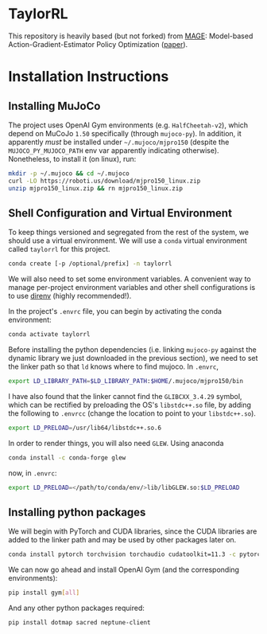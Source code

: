 # TaylorRL

This repository is heavily based (but not forked) from [MAGE](https://github.com/nnaisense/MAGE): Model-based Action-Gradient-Estimator Policy Optimization ([paper](https://arxiv.org/abs/2004.14309)).

# Installation Instructions

## Installing MuJoCo

The project uses OpenAI Gym environments (e.g. `HalfCheetah-v2`), which depend
on MuCoJo `1.50` specifically (through `mujoco-py`). In addition, it apparently
_must_ be installed under `~/.mujoco/mjpro150` (despite the
`MUJOCO_PY_MUJOCO_PATH` env var apparently indicating otherwise). Nonetheless,
to install it (on linux), run:

``` sh
mkdir -p ~/.mujoco && cd ~/.mujoco
curl -LO https://roboti.us/download/mjpro150_linux.zip
unzip mjpro150_linux.zip && rn mjpro150_linux.zip
```

## Shell Configuration and Virtual Environment

To keep things versioned and segregated from the rest of the system, we should
use a virtual environment. We will use a `conda` virtual environment called
`taylorrl` for this project.

``` sh
conda create [-p /optional/prefix] -n taylorrl
```

We will also need to set some environment variables. A convenient way to manage
per-project environment variables and other shell configurations is to use
[direnv](https://direnv.net/) (highly recommended!).

In the project's `.envrc` file, you can begin by activating the conda environment:

``` sh
conda activate taylorrl
```

Before installing the python dependencies (i.e. linking `mujoco-py` against the
dynamic library we just downloaded in the previous section), we need to set the
linker path so that `ld` knows where to find mujoco. In `.envrc`,


``` sh
export LD_LIBRARY_PATH=$LD_LIBRARY_PATH:$HOME/.mujoco/mjpro150/bin
```

I have also found that the linker cannot find the `GLIBCXX_3.4.29` symbol, which
can be rectified by preloading the OS's `libstdc++.so` file, by adding the
following to `.envrcc` (change the location to point to your `libstdc++.so`).

``` sh
export LD_PRELOAD=/usr/lib64/libstdc++.so.6
```

In order to render things, you will also need `GLEW`. Using anaconda

``` sh
conda install -c conda-forge glew
```

now, in `.envrc`:

``` sh
export LD_PRELOAD=</path/to/conda/env/>lib/libGLEW.so:$LD_PRELOAD
```

## Installing python packages

We will begin with PyTorch and CUDA libraries, since the CUDA libraries are
added to the linker path and may be used by other packages later on.

``` sh
conda install pytorch torchvision torchaudio cudatoolkit=11.3 -c pytorch
```

We can now go ahead and install OpenAI Gym (and the corresponding environments):

``` sh
pip install gym[all]
```

And any other python packages required:

``` sh
pip install dotmap sacred neptune-client
```
